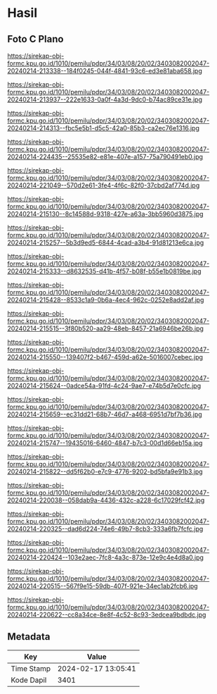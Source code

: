 # Hasil

## Foto C Plano

https://sirekap-obj-formc.kpu.go.id/1010/pemilu/pdpr/34/03/08/20/02/3403082002047-20240214-213338--184f0245-044f-4841-93c6-ed3e81aba658.jpg

https://sirekap-obj-formc.kpu.go.id/1010/pemilu/pdpr/34/03/08/20/02/3403082002047-20240214-213937--222e1633-0a0f-4a3d-9dc0-b74ac89ce31e.jpg

https://sirekap-obj-formc.kpu.go.id/1010/pemilu/pdpr/34/03/08/20/02/3403082002047-20240214-214313--fbc5e5b1-d5c5-42a0-85b3-ca2ec76e1316.jpg

https://sirekap-obj-formc.kpu.go.id/1010/pemilu/pdpr/34/03/08/20/02/3403082002047-20240214-224435--25535e82-e81e-407e-a157-75a790491eb0.jpg

https://sirekap-obj-formc.kpu.go.id/1010/pemilu/pdpr/34/03/08/20/02/3403082002047-20240214-221049--570d2e61-3fe4-4f6c-82f0-37cbd2af774d.jpg

https://sirekap-obj-formc.kpu.go.id/1010/pemilu/pdpr/34/03/08/20/02/3403082002047-20240214-215130--8c14588d-9318-427e-a63a-3bb5960d3875.jpg

https://sirekap-obj-formc.kpu.go.id/1010/pemilu/pdpr/34/03/08/20/02/3403082002047-20240214-215257--5b3d9ed5-6844-4cad-a3b4-91d81213e6ca.jpg

https://sirekap-obj-formc.kpu.go.id/1010/pemilu/pdpr/34/03/08/20/02/3403082002047-20240214-215333--d8632535-d41b-4f57-b08f-b55e1b0819be.jpg

https://sirekap-obj-formc.kpu.go.id/1010/pemilu/pdpr/34/03/08/20/02/3403082002047-20240214-215428--8533c1a9-0b6a-4ec4-962c-0252e8add2af.jpg

https://sirekap-obj-formc.kpu.go.id/1010/pemilu/pdpr/34/03/08/20/02/3403082002047-20240214-215515--3f80b520-aa29-48eb-8457-21a6946be26b.jpg

https://sirekap-obj-formc.kpu.go.id/1010/pemilu/pdpr/34/03/08/20/02/3403082002047-20240214-215550--139407f2-b467-459d-a62e-5016007cebec.jpg

https://sirekap-obj-formc.kpu.go.id/1010/pemilu/pdpr/34/03/08/20/02/3403082002047-20240214-215624--0adce54a-91fd-4c24-9ae7-e74b5d7e0cfc.jpg

https://sirekap-obj-formc.kpu.go.id/1010/pemilu/pdpr/34/03/08/20/02/3403082002047-20240214-215659--ec31dd21-68b7-46d7-a468-6951d7bf7b36.jpg

https://sirekap-obj-formc.kpu.go.id/1010/pemilu/pdpr/34/03/08/20/02/3403082002047-20240214-215747--19435016-6460-4847-b7c3-00d1d66eb15a.jpg

https://sirekap-obj-formc.kpu.go.id/1010/pemilu/pdpr/34/03/08/20/02/3403082002047-20240214-215822--dd5f62b0-e7c9-4776-9202-bd5bfa9e91b3.jpg

https://sirekap-obj-formc.kpu.go.id/1010/pemilu/pdpr/34/03/08/20/02/3403082002047-20240214-220038--058dab9a-4436-432c-a228-6c17029fcf42.jpg

https://sirekap-obj-formc.kpu.go.id/1010/pemilu/pdpr/34/03/08/20/02/3403082002047-20240214-220325--dad6d224-74e6-49b7-8cb3-333a6fb7fcfc.jpg

https://sirekap-obj-formc.kpu.go.id/1010/pemilu/pdpr/34/03/08/20/02/3403082002047-20240214-220424--103e2aec-7fc8-4a3c-873e-12e9c4e4d8a0.jpg

https://sirekap-obj-formc.kpu.go.id/1010/pemilu/pdpr/34/03/08/20/02/3403082002047-20240214-220515--567f9e15-59db-407f-921e-34ec1ab2fcb6.jpg

https://sirekap-obj-formc.kpu.go.id/1010/pemilu/pdpr/34/03/08/20/02/3403082002047-20240214-220622--cc8a34ce-8e8f-4c52-8c93-3edcea9bdbdc.jpg


## Metadata

| Key        | Value               |
| ---------- | ------------------- |
| Time Stamp | 2024-02-17 13:05:41 |
| Kode Dapil | 3401                |



